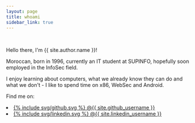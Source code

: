 ```yaml
---
layout: page
title: whoami
sidebar_link: true
---
```


<script type="text/javascript">
  window.onload = function() {
      var ageDifMs = Date.now() - (new Date('1996-08-11')).getTime();
      var ageDate = new Date(ageDifMs);
      document.getElementById("age").innerText = Math.abs(ageDate.getUTCFullYear() - 1970);
  }
</script>

<br>
<p>Hello there, I'm {{ site.author.name }}!</p>
<p>Moroccan, <span id="age">born in 1996</span>, currently an IT student at SUPINFO, hopefully soon employed in the InfoSec field.</p>
<p>I enjoy learning about computers, what we already know they can do and what we don't - I like to spend time on x86, WebSec and Android.</p>
<p>Find me on:
  <li>
    <a href="https://github.com/{{ site.github_username }}" target="_blank" rel="noopener noreferrer">
      {% include svg/github.svg %} @{{ site.github_username }}
    </a>
  </li>
  <li>
    <a href="https://linkedin.com/in/{{ site.linkedin_username }}" target="_blank" rel="noopener noreferrer">
      {% include svg/linkedin.svg %} @{{ site.linkedin_username }}
    </a>
  </li>
</p>
